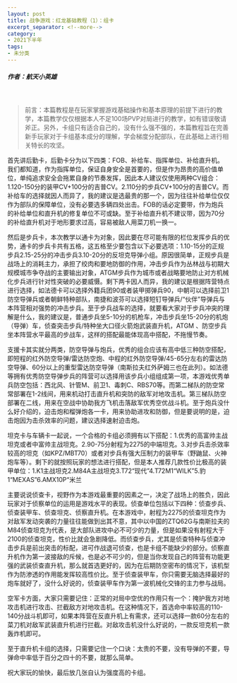 ```yaml
---
layout: post
title: 战争游戏：红龙基础教程（1）：组卡
excerpt_separator: <!--more-->
category: 
- 2021下半年
tags:
- 未分类
---
```


##### 作者：航天小英雄

<br>

> 前言：本篇教程是在玩家掌握游戏基础操作和基本原理的前提下进行的教学，本篇教学仅仅根据本人不足100场PVP对局进行的教学，如有错误敬请斧正。另外，卡组只有适合自己的，没有什么强不强的，本篇教程旨在完善新手玩家对于卡组基本成分的理解，学会梯度分配部队，在此基础上进行相关特长的攻坚。

首先讲后勤卡，后勤卡分为以下四类：FOB、补给车、指挥单位、补给直升机。我们都知道，作为指挥单位，保证自身安全是首要的，但是作为昂贵的高价值单位，单纯追求安全会拖累自身的节奏发挥，因此本人建议仅使用两种CV组合：1.120-150分的装甲CV+100分的吉普CV。2.110分的步兵CV+100分的吉普CV。而补给车的选择就因人而异了，我的建议是选最贵的那一个，因为往往补给单位仅仅作为部队的保障单位，没有必要选多辆四处出击。FOB的话必定要带，作为炮兵的补给单位和直升机的修复单位不可或缺。至于补给直升机不建议带，因为70分的补给直升机对于地形要求过高，容易被敌人用菜刀机一换一。

然后是步兵卡，本次教学以通卡为对象，因此要在尽可能有限的栏位发挥步兵的优势，通卡的步兵卡共有五格，这五格至少要包含以下必要选项：1.10-15分的正规步兵2.15-25分的冲击步兵3.10-20分的反坦克导弹小组。原因很简单，正规步兵是战场上的消耗主力，承担了绞肉和要地防御的作用，冲击步兵作为丛林战与初期大规模城市争夺战的主要输出对象，ATGM步兵作为城市或者战略要地防止对方机械化步兵进行针对性突破的必要威慑。剩下两卡因人而异，我的建议是根据阵营特点进行选择，如法德卡可以选择外籍兵团90或者装甲掷弹兵90，中朝可以选择前卫1防空导弹兵或者朝鲜特种部队，南捷和波芬可以选择短钉导弹兵/“伙伴”导弹兵与本阵营相对强势的冲击步兵。至于步兵战车的选择，就要看大家对于步兵冲突的理解是什么，我的建议是，普通步兵坐5-10分的机枪车，冲击步兵坐15-20分的机炮（导弹）车，侦查突击步兵/特种坐大口径火箭炮武装直升机，ATGM 、防空步兵坐本阵营水平最高的步战车，这样的搭配最能体现高中搭配，不拖慢节奏。

支援卡其实就分两类，防空导弹与炮兵，优秀的组合应该有高中低三种防空搭配，即短程的红外防空导弹/雷达防空炮、中程的红外防空导弹/45-65分左右的雷达防空导弹、60分以上的重型雷达防空导弹（南斯拉夫红外萨姆三也在此列）。如法德等拥有优秀防空导弹步兵的阵营可以选择用该步兵小组组成第一项，本游戏优秀单兵防空包括：西北风、针管M、前卫1、毒刺C、RBS70等。而第二梯队的防空常常部署在1-2线间，用来机动打击直升机和突防的敌军对地攻击机。第三梯队防空部署在二线，用来在空战中协助我方飞机击落敌军优秀空优战斗机。至于炮兵没什么好介绍的，迫击炮和榴弹炮各一卡，用来协助进攻和防御，但是要说明的是，迫击炮因为击杀效率的问题，建议选择速射迫击炮。

坦克卡与车辆卡一起说，一个合格的卡组必须拥有以下搭配：1.优秀的高富帅主战坦克或者中富帅主战坦克。2.90-75分射程为2275的中端坦克。3.对步兵击杀效率较高的坦克（如KPZ/MBT70）或者对步兵有强大压制力的装甲车（野鼬鼠、火神炮车等）。剩下的就按照玩家的想法进行搭配，但是本人推荐几款性价比极高的装甲单位：1.K1主战坦克2.M84A主战坦克3.T72“现代”4.T72M1“WILK”5.豹1“MEXAS”6.AMX10P“米兰

主要说说侦查卡，视野作为本游戏最重要的因素之一，决定了战场上的胜负，因此玩家对于侦察单位的运用是游戏水平的表现。侦查单位包括以下四种：侦查步兵、侦查装甲车、侦查坦克、侦察直升机。在本游戏中，射程为2275的侦查坦克作为对敌军发动突袭的力量往往能做到出其不意，其中以中国的ZTQ62G与南斯拉夫的M84侦查坦克为代表，是大部队进攻中必不可少的力量，但是如果没有射程大于2100的侦查坦克，性价比就会急剧降低。而侦查步兵，尤其是侦查特种与侦查冲击步兵是前出突击的标配，进可作战退可侦查，也是卡组不能缺少的部分。侦察直升机作为第一波接敌的斥候，也是必不可少的，但是当你发现自己的阵营有功能更强的武装侦查直升机，那么就首选更好的，因为在后期防空密布的情况下，该机型作为防渗透的作用能发挥较高性价比。至于侦查装甲车，你只需要无脑选择最好的炮车就好了，没什么好说的，侦查装甲车作为第一波机械化交锋的主力参与战局。

空军卡方面，大家只需要记住：正常的对局中空优的作用只有一个：掩护我方对地攻击机进行攻击、拦截敌方对地攻击机。在这种情况下，首选命中率较高的110-140分战斗机即可，如果本阵营在反直升机上有需求，还可以选择一款60分左右的菜刀机对敌军武装直升机进行拦截。对敌攻击机没什么好说的，一款反坦克机一款轰炸机即可。

至于直升机卡组的选择，只需要记住一个口诀：太贵的不要，没有导弹的不要，导弹命中率低于百分之四十的不要，就那么简单。

祝大家玩的愉快，最后放几张自认为强度高的卡组。